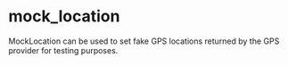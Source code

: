 mock_location
=============

MockLocation can be used to set fake GPS locations returned by the GPS provider for testing purposes.